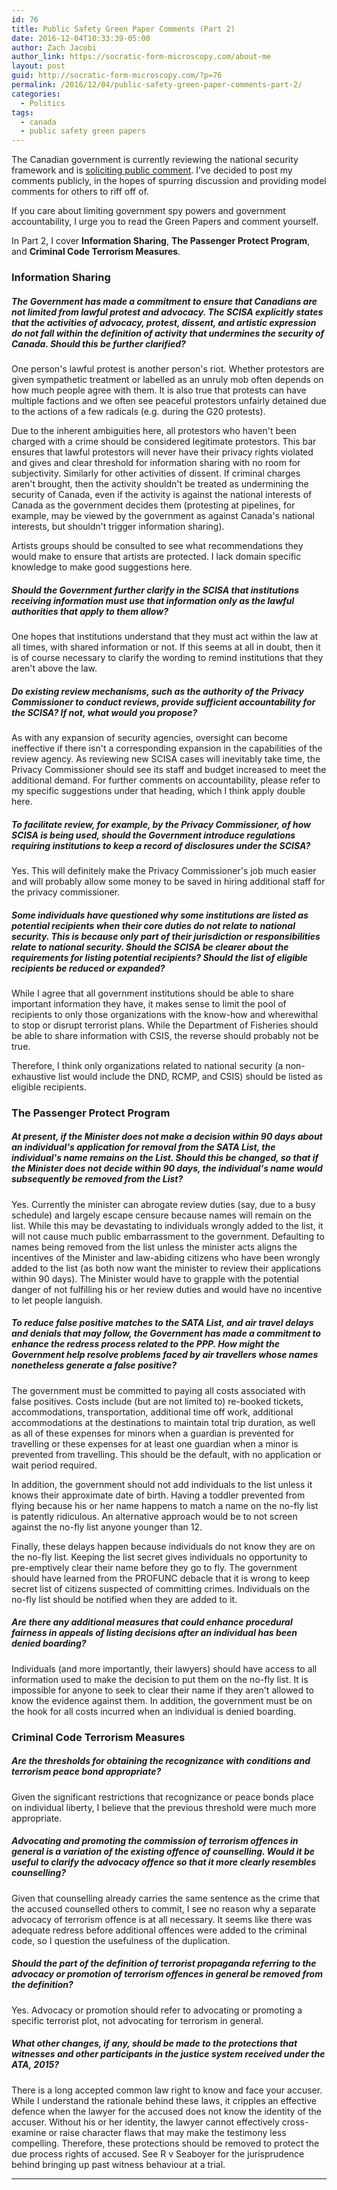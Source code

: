 ```yaml
---
id: 76
title: Public Safety Green Paper Comments (Part 2)
date: 2016-12-04T10:33:39-05:00
author: Zach Jacobi
author_link: https://socratic-form-microscopy.com/about-me
layout: post
guid: http://socratic-form-microscopy.com/?p=76
permalink: /2016/12/04/public-safety-green-paper-comments-part-2/
categories:
  - Politics
tags:
  - canada
  - public safety green papers
---
```


The Canadian government is currently reviewing the national security framework and is <a href="https://www.publicsafety.gc.ca/cnt/cnslttns/ntnl-scrt/index-en.aspx">soliciting public comment</a>. I’ve decided to post my comments publicly, in the hopes of spurring discussion and providing model comments for others to riff off of.

If you care about limiting government spy powers and government accountability, I urge you to read the Green Papers and comment yourself.

In Part 2, I cover <strong>Information Sharing</strong>, <strong>The Passenger Protect Program</strong>, and <strong>Criminal Code Terrorism Measures</strong>.

<h3>Information Sharing</h3>
<h5>The Government has made a commitment to ensure that Canadians are not limited from lawful protest and advocacy. The SCISA explicitly states that the activities of advocacy, protest, dissent, and artistic expression do not fall within the definition of activity that undermines the security of Canada. Should this be further clarified?</h5>
One person's lawful protest is another person's riot. Whether protestors are given sympathetic treatment or labelled as an unruly mob often depends on how much people agree with them. It is also true that protests can have multiple factions and we often see peaceful protestors unfairly detained due to the actions of a few radicals (e.g. during the G20 protests).

Due to the inherent ambiguities here, all protestors who haven't been charged with a crime should be considered legitimate protestors. This bar ensures that lawful protestors will never have their privacy rights violated and gives and clear threshold for information sharing with no room for subjectivity. Similarly for other activities of dissent. If criminal charges aren't brought, then the activity shouldn't be treated as undermining the security of Canada, even if the activity is against the national interests of Canada as the government decides them (protesting at pipelines, for example, may be viewed by the government as against Canada's national interests, but shouldn't trigger information sharing).

Artists groups should be consulted to see what recommendations they would make to ensure that artists are protected. I lack domain specific knowledge to make good suggestions here.

<h5>Should the Government further clarify in the SCISA that institutions receiving information must use that information only as the lawful authorities that apply to them allow?</h5>
One hopes that institutions understand that they must act within the law at all times, with shared information or not. If this seems at all in doubt, then it is of course necessary to clarify the wording to remind institutions that they aren't above the law.
<h5>Do existing review mechanisms, such as the authority of the Privacy Commissioner to conduct reviews, provide sufficient accountability for the SCISA? If not, what would you propose?</h5>
As with any expansion of security agencies, oversight can become ineffective if there isn't a corresponding expansion in the capabilities of the review agency. As reviewing new SCISA cases will inevitably take time, the Privacy Commissioner should see its staff and budget increased to meet the additional demand. For further comments on accountability, please refer to my specific suggestions under that heading, which I think apply double here.
<h5>To facilitate review, for example, by the Privacy Commissioner, of how SCISA is being used, should the Government introduce regulations requiring institutions to keep a record of disclosures under the SCISA?</h5>
Yes. This will definitely make the Privacy Commissioner's job much easier and will probably allow some money to be saved in hiring additional staff for the privacy commissioner.
<h5>Some individuals have questioned why some institutions are listed as potential recipients when their core duties do not relate to national security. This is because only part of their jurisdiction or responsibilities relate to national security. Should the SCISA be clearer about the requirements for listing potential recipients? Should the list of eligible recipients be reduced or expanded?</h5>
While I agree that all government institutions should be able to share important information they have, it makes sense to limit the pool of recipients to only those organizations with the know-how and wherewithal to stop or disrupt terrorist plans. While the Department of Fisheries should be able to share information with CSIS, the reverse should probably not be true.

Therefore, I think only organizations related to national security (a non-exhaustive list would include the DND, RCMP, and CSIS) should be listed as eligible recipients.

<h3>The Passenger Protect Program</h3>
<h5>At present, if the Minister does not make a decision within 90 days about an individual's application for removal from the SATA List, the individual's name remains on the List. Should this be changed, so that if the Minister does not decide within 90 days, the individual's name would subsequently be removed from the List?</h5>
Yes. Currently the minister can abrogate review duties (say, due to a busy schedule) and largely escape censure because names will remain on the list. While this may be devastating to individuals wrongly added to the list, it will not cause much public embarrassment to the government. Defaulting to names being removed from the list unless the minister acts aligns the incentives of the Minister and law-abiding citizens who have been wrongly added to the list (as both now want the minister to review their applications within 90 days). The Minister would have to grapple with the potential danger of not fulfilling his or her review duties and would have no incentive to let people languish.
<h5>To reduce false positive matches to the SATA List, and air travel delays and denials that may follow, the Government has made a commitment to enhance the redress process related to the PPP. How might the Government help resolve problems faced by air travellers whose names nonetheless generate a false positive?</h5>
The government must be committed to paying all costs associated with false positives. Costs include (but are not limited to) re-booked tickets, accommodations, transportation, additional time off work, additional accommodations at the destinations to maintain total trip duration, as well as all of these expenses for minors when a guardian is prevented for travelling or these expenses for at least one guardian when a minor is prevented from travelling. This should be the default, with no application or wait period required.

In addition, the government should not add individuals to the list unless it knows their approximate date of birth. Having a toddler prevented from flying because his or her name happens to match a name on the no-fly list is patently ridiculous. An alternative approach would be to not screen against the no-fly list anyone younger than 12.

Finally, these delays happen because individuals do not know they are on the no-fly list. Keeping the list secret gives individuals no opportunity to pre-emptively clear their name before they go to fly. The government should have learned from the PROFUNC debacle that it is wrong to keep secret list of citizens suspected of committing crimes. Individuals on the no-fly list should be notified when they are added to it.

<h5>Are there any additional measures that could enhance procedural fairness in appeals of listing decisions after an individual has been denied boarding?</h5>
Individuals (and more importantly, their lawyers) should have access to all information used to make the decision to put them on the no-fly list. It is impossible for anyone to seek to clear their name if they aren't allowed to know the evidence against them. In addition, the government must be on the hook for all costs incurred when an individual is denied boarding.
<h3>Criminal Code Terrorism Measures</h3>
<h5>Are the thresholds for obtaining the recognizance with conditions and terrorism peace bond appropriate?</h5>
Given the significant restrictions that recognizance or peace bonds place on individual liberty, I believe that the previous threshold were much more appropriate.
<h5>Advocating and promoting the commission of terrorism offences in general is a variation of the existing offence of counselling. Would it be useful to clarify the advocacy offence so that it more clearly resembles counselling?</h5>
Given that counselling already carries the same sentence as the crime that the accused counselled others to commit, I see no reason why a separate advocacy of terrorism offence is at all necessary. It seems like there was adequate redress before additional offences were added to the criminal code, so I question the usefulness of the duplication.
<h5>Should the part of the definition of terrorist propaganda referring to the advocacy or promotion of terrorism offences in general be removed from the definition?</h5>
Yes. Advocacy or promotion should refer to advocating or promoting a specific terrorist plot, not advocating for terrorism in general.
<h5>What other changes, if any, should be made to the protections that witnesses and other participants in the justice system received under the ATA, 2015?</h5>

There is a long accepted common law right to know and face your accuser. While I understand the rationale behind these laws, it cripples an effective defence when the lawyer for the accused does not know the identity of the accuser. Without his or her identity, the lawyer cannot effectively cross-examine or raise character flaws that may make the testimony less compelling. Therefore, these protections should be removed to protect the due process rights of accused. See R v Seaboyer for the jurisprudence behind bringing up past witness behaviour at a trial.

<hr class="post-end" />
